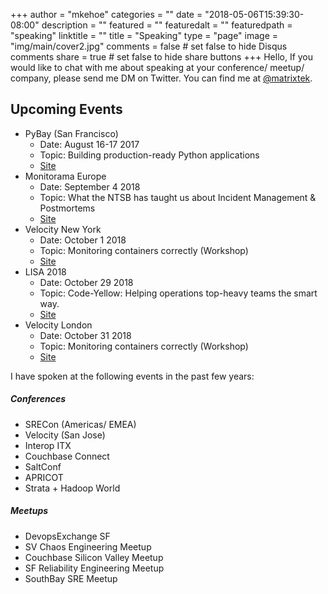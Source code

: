 +++
author = "mkehoe"
categories = ""
date = "2018-05-06T15:39:30-08:00"
description = ""
featured = ""
featuredalt = ""
featuredpath = "speaking"
linktitle = ""
title = "Speaking"
type = "page"
image = "img/main/cover2.jpg"
comments = false     # set false to hide Disqus comments
share = true        # set false to hide share buttons
+++
Hello, If you would like to chat with me about speaking at your conference/ meetup/ company, please send me DM on Twitter. You can find me at [@matrixtek](https://twitter.com/matrixtek).

## Upcoming Events
* PyBay (San Francisco)
  * Date: August 16-17 2017
  * Topic: Building production-ready Python applications
  * [Site](https://pybay.com/)
* Monitorama Europe
  * Date: September 4 2018
  * Topic: What the NTSB has taught us about Incident Management & Postmortems
  * [Site](http://monitorama.eu/)
* Velocity New York
  * Date: October 1 2018
  * Topic: Monitoring containers correctly (Workshop)
  * [Site](https://conferences.oreilly.com/velocity/vl-ny/)
* LISA 2018
  * Date: October 29 2018
  * Topic: Code-Yellow: Helping operations top-heavy teams the smart way.
  * [Site](https://www.usenix.org/conference/lisa18)
* Velocity London
  * Date: October 31 2018
  * Topic: Monitoring containers correctly (Workshop)
  * [Site](https://conferences.oreilly.com/velocity/vl-eu/)

I have spoken at the following events in the past few years:

##### Conferences
* SRECon (Americas/ EMEA)
* Velocity (San Jose)
* Interop ITX
* Couchbase Connect
* SaltConf
* APRICOT
* Strata + Hadoop World

##### Meetups
* DevopsExchange SF
* SV Chaos Engineering Meetup
* Couchbase Silicon Valley Meetup
* SF Reliability Engineering Meetup
* SouthBay SRE Meetup
